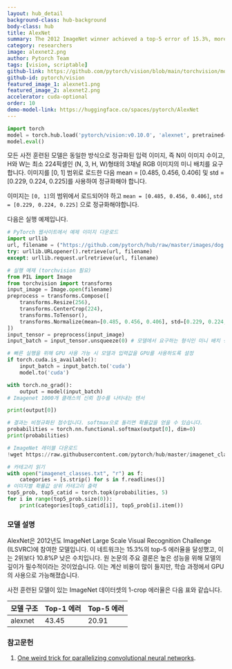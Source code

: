 ```yaml
---
layout: hub_detail
background-class: hub-background
body-class: hub
title: AlexNet
summary: The 2012 ImageNet winner achieved a top-5 error of 15.3%, more than 10.8 percentage points lower than that of the runner up.
category: researchers
image: alexnet2.png
author: Pytorch Team
tags: [vision, scriptable]
github-link: https://github.com/pytorch/vision/blob/main/torchvision/models/alexnet.py
github-id: pytorch/vision
featured_image_1: alexnet1.png
featured_image_2: alexnet2.png
accelerator: cuda-optional
order: 10
demo-model-link: https://huggingface.co/spaces/pytorch/AlexNet
---
```


```python
import torch
model = torch.hub.load('pytorch/vision:v0.10.0', 'alexnet', pretrained=True)
model.eval()
```

모든 사전 훈련된 모델은 동일한 방식으로 정규화된 입력 이미지, 즉 N이 이미지 수이고, H와 W는 최소 224픽셀인 (N, 3, H, W)형태의 3채널 RGB 이미지의 미니 배치를 요구합니다. 이미지를 [0, 1] 범위로 로드한 다음 mean = [0.485, 0.456, 0.406] 및 std = [0.229, 0.224, 0.225]를 사용하여 정규화해야 합니다.

이미지는 `[0, 1]`의 범위에서 로드되어야 하고 `mean = [0.485, 0.456, 0.406]`, `std = [0.229, 0.224, 0.225]` 으로 정규화해야합니다.

다음은 실행 예제입니다.

```python
# PyTorch 웹사이트에서 예제 이미지 다운로드
import urllib
url, filename = ("https://github.com/pytorch/hub/raw/master/images/dog.jpg", "dog.jpg")
try: urllib.URLopener().retrieve(url, filename)
except: urllib.request.urlretrieve(url, filename)
```

```python
# 실행 예제 (torchvision 필요)
from PIL import Image
from torchvision import transforms
input_image = Image.open(filename)
preprocess = transforms.Compose([
    transforms.Resize(256),
    transforms.CenterCrop(224),
    transforms.ToTensor(),
    transforms.Normalize(mean=[0.485, 0.456, 0.406], std=[0.229, 0.224, 0.225]),
])
input_tensor = preprocess(input_image)
input_batch = input_tensor.unsqueeze(0) # 모델에서 요구하는 형식인 미니 배치 생성

# 빠른 실행을 위해 GPU 사용 가능 시 모델과 입력값을 GPU를 사용하도록 설정
if torch.cuda.is_available():
    input_batch = input_batch.to('cuda')
    model.to('cuda')

with torch.no_grad():
    output = model(input_batch)
# Imagenet 1000개 클래스의 신뢰 점수를 나타내는 텐서

print(output[0])

# 결과는 비정규화된 점수입니다. softmax으로 돌리면 확률값을 얻을 수 있습니다.
probabilities = torch.nn.functional.softmax(output[0], dim=0)
print(probabilities)
```

```python
# ImageNet 레이블 다운로드
!wget https://raw.githubusercontent.com/pytorch/hub/master/imagenet_classes.txt
```

```python
# 카테고리 읽기
with open("imagenet_classes.txt", "r") as f:
    categories = [s.strip() for s in f.readlines()]
# 이미지별 확률값 상위 카테고리 출력
top5_prob, top5_catid = torch.topk(probabilities, 5)
for i in range(top5_prob.size(0)):
    print(categories[top5_catid[i]], top5_prob[i].item())
```

### 모델 설명

AlexNet은 2012년도 ImageNet Large Scale Visual Recognition Challenge (ILSVRC)에 참여한 모델입니다. 이 네트워크는 15.3%의 top-5 에러율을 달성했고, 이는 2위보다 10.8%P 낮은 수치입니다. 원 논문의 주요 결론은 높은 성능을 위해 모델의 깊이가 필수적이라는 것이었습니다. 이는 계산 비용이 많이 들지만, 학습 과정에서 GPU의 사용으로 가능해졌습니다.

사전 훈련된 모델이 있는 ImageNet 데이터셋의 1-crop 에러율은 다음 표와 같습니다.

| 모델 구조 | Top-1 에러 | Top-5 에러 |
| --------------- | ----------- | ----------- |
|  alexnet        | 43.45       | 20.91       | -->

### 참고문헌

1. [One weird trick for parallelizing convolutional neural networks](https://arxiv.org/abs/1404.5997).
